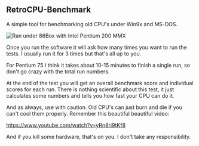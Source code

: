 

## RetroCPU-Benchmark

A simple tool for benchmarking old CPU's under Win9x and MS-DOS.

![Ran under 86Box with Intel Pentium 200 MMX](https://i.gyazo.com/876135051950a4caf62285c3b64e9d89.png)

Once you run the software it will ask how many times you want to run the tests. I usually run it for 3 times but that's all up to you. 

For Pentium 75 I think it takes about 10-15 minutes to finish a single run, so don't go crazy with the total run numbers.

At the end of the test you will get an overall benchmark score and individual scores for each run. There is nothing scientific about this test, it just calculates some numbers and tells you how fast your CPU can do it.

And as always, use with caution. Old CPU's can just burn and die if you can't cool them properly. Remember this beautiful beautiful video:

https://www.youtube.com/watch?v=yRn8ri9tKf8

And if you kill some hardware, that's on you. I don't take any responsibility. 